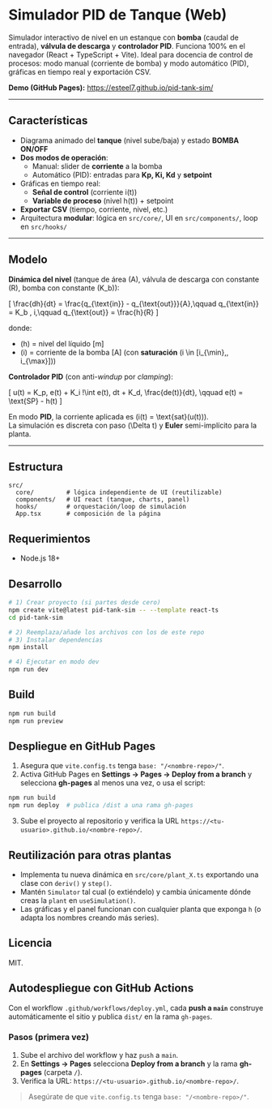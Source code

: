 # Simulador PID de Tanque (Web)

Simulador interactivo de nivel en un estanque con **bomba** (caudal de entrada), **válvula de descarga** y **controlador PID**. Funciona 100% en el navegador (React + TypeScript + Vite). Ideal para docencia de control de procesos: modo manual (corriente de bomba) y modo automático (PID), gráficas en tiempo real y exportación CSV.

**Demo (GitHub Pages):** https://esteel7.github.io/pid-tank-sim/

---

## Características

- Diagrama animado del **tanque** (nivel sube/baja) y estado **BOMBA ON/OFF**
- **Dos modos de operación**:
  - Manual: slider de **corriente** a la bomba
  - Automático (PID): entradas para **Kp, Ki, Kd** y **setpoint**
- Gráficas en tiempo real:
  - **Señal de control** (corriente i(t))
  - **Variable de proceso** (nivel h(t)) + setpoint
- **Exportar CSV** (tiempo, corriente, nivel, etc.)
- Arquitectura **modular**: lógica en `src/core/`, UI en `src/components/`, loop en `src/hooks/`

---

## Modelo

**Dinámica del nivel** (tanque de área \(A\), válvula de descarga con constante \(R\), bomba con constante \(K_b\)):

\[
\frac{dh}{dt} = \frac{q_{\text{in}} - q_{\text{out}}}{A},\qquad
q_{\text{in}} = K_b \, i,\qquad
q_{\text{out}} = \frac{h}{R}
\]

donde:
- \(h\) = nivel del líquido [m]  
- \(i\) = corriente de la bomba [A] (con **saturación** \(i \in [i_{\min},\, i_{\max}]\))

**Controlador PID** (con anti-*windup* por *clamping*):

\[
u(t) = K_p\, e(t) + K_i \!\int e(t)\, dt + K_d\, \frac{de(t)}{dt},
\qquad e(t) = \text{SP} - h(t)
\]

En modo **PID**, la corriente aplicada es \(i(t) = \text{sat}(u(t))\).  
La simulación es discreta con paso \(\Delta t\) y **Euler** semi-implícito para la planta.

---

## Estructura
```
src/
  core/         # lógica independiente de UI (reutilizable)
  components/   # UI react (tanque, charts, panel)
  hooks/        # orquestación/loop de simulación
  App.tsx       # composición de la página
```

## Requerimientos
- Node.js 18+

## Desarrollo
```bash
# 1) Crear proyecto (si partes desde cero)
npm create vite@latest pid-tank-sim -- --template react-ts
cd pid-tank-sim

# 2) Reemplaza/añade los archivos con los de este repo
# 3) Instalar dependencias
npm install

# 4) Ejecutar en modo dev
npm run dev
```

## Build
```bash
npm run build
npm run preview
```

## Despliegue en GitHub Pages
1. Asegura que `vite.config.ts` tenga `base: "/<nombre-repo>/"`.
2. Activa GitHub Pages en **Settings → Pages → Deploy from a branch** y selecciona **gh-pages** al menos una vez, o usa el script:
```bash
npm run build
npm run deploy  # publica /dist a una rama gh-pages
```
3. Sube el proyecto al repositorio y verifica la URL `https://<tu-usuario>.github.io/<nombre-repo>/`.

## Reutilización para otras plantas
- Implementa tu nueva dinámica en `src/core/plant_X.ts` exportando una clase con `deriv()` y `step()`.
- Mantén `Simulator` tal cual (o extiéndelo) y cambia únicamente dónde creas la `plant` en `useSimulation()`.
- Las gráficas y el panel funcionan con cualquier planta que exponga `h` (o adapta los nombres creando más series).

## Licencia
MIT.

## Autodespliegue con GitHub Actions
Con el workflow `.github/workflows/deploy.yml`, cada **push a `main`** construye automáticamente el sitio y publica `dist/` en la rama `gh-pages`.

### Pasos (primera vez)
1. Sube el archivo del workflow y haz `push` a `main`.
2. En **Settings → Pages** selecciona **Deploy from a branch** y la rama **gh-pages** (carpeta `/`).
3. Verifica la URL: `https://<tu-usuario>.github.io/<nombre-repo>/`.

> Asegúrate de que `vite.config.ts` tenga `base: "/<nombre-repo>/"`.

